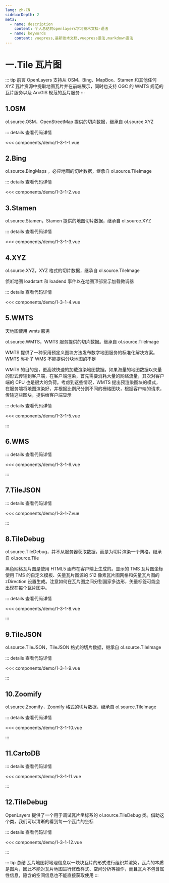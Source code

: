 ```yaml
---
lang: zh-CN
sidebarDepth: 2
meta:
  - name: description
    content: 个人总结的openlayers学习技术文档-语法
  - name: keywords
    content: vuepress,最新技术文档,vuepress语法,markdown语法
---
```


# 一.Tile 瓦片图

::: tip 前言
OpenLayers 支持从 OSM、Bing、MapBox、Stamen 和其他任何 XYZ 瓦片资源中提取地图瓦片并在前端展示，同时也支持 OGC 的 WMTS 规范的瓦片服务以及 ArcGIS 规范的瓦片服务
:::

## 1.OSM

ol.source.OSM，OpenStreetMap 提供的切片数据，继承自 ol.source.XYZ

  <Container url="http://localhost:8090/resume/demo/?type=openlayers&name=1-3-1-1.vue" />

::: details 查看代码详情

<<< components/demo/1-3-1-1.vue

## 2.Bing

ol.source.BingMaps ，必应地图的切片数据，继承自 ol.source.TileImage

  <Container url="http://localhost:8090/resume/demo/?type=openlayers&name=1-3-1-2.vue" />

::: details 查看代码详情

<<< components/demo/1-3-1-2.vue

## 3.Stamen

ol.source.Stamen，Stamen 提供的地图切片数据，继承自 ol.source.XYZ

  <Container url="http://localhost:8090/resume/demo/?type=openlayers&name=1-3-1-3.vue" />

::: details 查看代码详情

<<< components/demo/1-3-1-3.vue

## 4.XYZ

ol.source.XYZ，XYZ 格式的切片数据，继承自 ol.source.TileImage

侦听地图 loadstart 和 loadend 事件以在地图顶部显示加载微调器

  <Container url="http://localhost:8090/resume/demo/?type=openlayers&name=1-3-1-4.vue" />

::: details 查看代码详情

<<< components/demo/1-3-1-4.vue

## 5.WMTS

天地图使用 wmts 服务

ol.source.WMTS，WMTS 服务提供的切片数据。继承自 ol.source.TileImage

WMTS 提供了一种采用预定义图块方法发布数字地图服务的标准化解决方案。WMTS 弥补了 WMS 不能提供分块地图的不足

WMTS 的目的是，更高效快速的加载渲染地图数据。如果海量的地图数据以矢量的形式传输到客户端，在客户端渲染，首先需要消耗大量的网络流量，其次对客户端的 CPU 也是很大的负荷。考虑到这些情况，WMTS 提出预渲染图块的模式，在服务端将地图渲染好，并根据比例尺分割不同的栅格图块，根据客户端的请求，传输这些图块，提供给客户端显示

  <Container url="http://localhost:8090/resume/demo/?type=openlayers&name=1-3-1-5.vue" />

::: details 查看代码详情

<<< components/demo/1-3-1-5.vue

:::

## 6.WMS

  <Container url="http://localhost:8090/resume/demo/?type=openlayers&name=1-3-1-6.vue" />

::: details 查看代码详情

<<< components/demo/1-3-1-6.vue

:::

## 7.TileJSON

  <Container url="http://localhost:8090/resume/demo/?type=openlayers&name=1-3-1-7.vue" />

::: details 查看代码详情

<<< components/demo/1-3-1-7.vue

:::

## 8.TileDebug

ol.source.TileDebug，并不从服务器获取数据，而是为切片渲染一个网格，继承自 ol.source.Tile

黑色网格瓦片图是使用 HTML5 画布在客户端上生成的。显示的 TMS 瓦片图坐标使用 TMS 的自定义模板、矢量瓦片图源的 512 像素瓦片图网格和矢量瓦片图的 zDirection 设置生成。注意如何在瓦片图之间分割国家多边形，矢量标签可能会出现在每个瓦片图中。

  <Container url="http://localhost:8090/resume/demo/?type=openlayers&name=1-3-1-8.vue" />

::: details 查看代码详情

<<< components/demo/1-3-1-8.vue

:::

## 9.TileJSON

ol.source.TileJSON，TileJSON 格式的切片数据，继承自 ol.source.TileImage

  <Container url="http://localhost:8090/resume/demo/?type=openlayers&name=1-3-1-9.vue" />

::: details 查看代码详情

<<< components/demo/1-3-1-9.vue

:::

## 10.Zoomify

ol.source.Zoomify，Zoomify 格式的切片数据，继承自 ol.source.TileImage

  <Container url="http://localhost:8090/resume/demo/?type=openlayers&name=1-3-1-10.vue" />

::: details 查看代码详情

<<< components/demo/1-3-1-10.vue

:::

## 11.CartoDB

  <Container url="http://localhost:8090/resume/demo/?type=openlayers&name=1-3-1-11.vue" />

::: details 查看代码详情

<<< components/demo/1-3-1-11.vue

:::

## 12.TileDebug

OpenLayers 提供了一个用于调试瓦片坐标系的 ol.source.TileDebug 类。借助这个类，我们可以清晰的看到每一个瓦片的坐标

  <Container url="http://localhost:8090/resume/demo/?type=openlayers&name=1-3-1-12.vue" />

::: details 查看代码详情

<<< components/demo/1-3-1-12.vue

:::

::: tip 总结
瓦片地图将地理信息以一块块瓦片的形式进行组织并渲染，瓦片的本质是图片，因此不能对瓦片地图进行修改样式、空间分析等操作，而且瓦片不包含属性信息，隐含的空间信息也不能直接获取使用
:::
